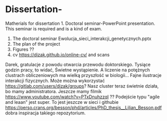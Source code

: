 # Dissertation-
Matherials for dissertation 1. Doctoral seminar-PowerPoint presentation. This seminar is required and is a kind of exam.
1. The doctoral seminar Ewolucja_sieci_interakcji_genetycznych.pptx
2. The plan of the project
3. Figures ??
4. cv https://dizak.github.io/online-cv/ and scans

Darek, gratulacje z powodu otwarcia przewodu doktorskiego. Tysiące godzin pracy, to widać, Świetne wystąpienie. A liczenie na potężnych clustrach obliczeniowych ma wielką przyszłość w biologii... Fajne ilustracje interakcji fizycznych.
Może można wykorzystać https://gitlab.com/users/dizak/groups? 
Nasz cluster teraz świetnie działa, bo mamy administratora.
Jeszcze mamy filmik https://www.youtube.com/watch?v=PTxDnuhzzqI ??
Podejście typu "agile and leaan" jest super. To jest jeszcze w sieci i githubie https://perso.crans.org/besson/phd/articles/PhD_thesis__Lilian_Besson.pdf dobra inspiracja takiego repozytorium.
